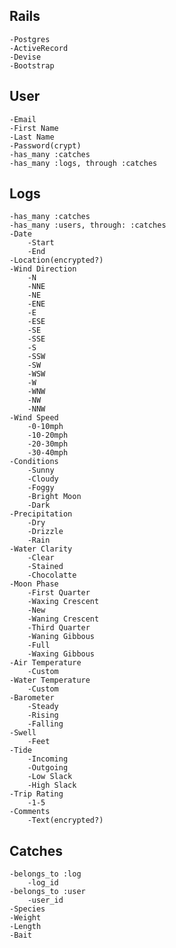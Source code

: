 ## Rails
	-Postgres
	-ActiveRecord
	-Devise
	-Bootstrap
	
## User
	-Email
	-First Name
	-Last Name
	-Password(crypt)
	-has_many :catches
	-has_many :logs, through :catches

## Logs
	-has_many :catches
	-has_many :users, through: :catches
	-Date
		-Start
		-End
	-Location(encrypted?)
	-Wind Direction
		-N
		-NNE
		-NE
		-ENE
		-E
		-ESE
		-SE
		-SSE
		-S
		-SSW
		-SW
		-WSW
		-W
		-WNW
		-NW
		-NNW
	-Wind Speed
		-0-10mph
		-10-20mph
		-20-30mph
		-30-40mph
	-Conditions
		-Sunny
		-Cloudy
		-Foggy
		-Bright Moon
		-Dark
	-Precipitation
		-Dry
		-Drizzle
		-Rain
	-Water Clarity
		-Clear
		-Stained
		-Chocolatte
	-Moon Phase
		-First Quarter
		-Waxing Crescent
		-New
		-Waning Crescent
		-Third Quarter
		-Waning Gibbous
		-Full
		-Waxing Gibbous
	-Air Temperature
		-Custom
	-Water Temperature
		-Custom
	-Barometer
		-Steady
		-Rising
		-Falling
	-Swell
		-Feet
	-Tide
		-Incoming
		-Outgoing
		-Low Slack
		-High Slack
	-Trip Rating
		-1-5
	-Comments
		-Text(encrypted?)

## Catches
	-belongs_to :log
        -log_id
	-belongs_to :user
        -user_id
    -Species
	-Weight
	-Length
	-Bait